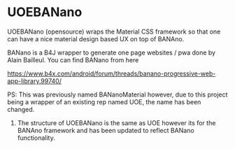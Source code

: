# UOEBANano

UOEBANano (opensource) wraps the Material CSS framework so that one can have a nice material design based UX on top of BANAno.

BANano is a B4J wrapper to generate one page websites / pwa done by Alain Bailleul. You can find BANano from here

https://www.b4x.com/android/forum/threads/banano-progressive-web-app-library.99740/

PS: This was previously named BANanoMaterial however, due to this project being a wrapper of an existing rep named UOE, the name has been changed.

1. The structure of UOEBANano is the same as UOE however its for the BANAno framework and has been updated to reflect BANano functionality.




